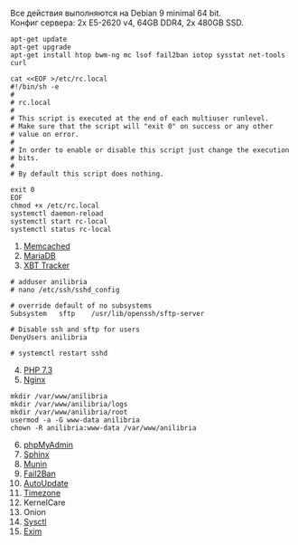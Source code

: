 Все действия выполняются на Debian 9 minimal 64 bit.<br/>
Конфиг сервера: 2x E5-2620 v4, 64GB DDR4, 2x 480GB SSD.<br/>

```
apt-get update
apt-get upgrade
apt-get install htop bwm-ng mc lsof fail2ban iotop sysstat net-tools curl

cat <<EOF >/etc/rc.local
#!/bin/sh -e
#
# rc.local
#
# This script is executed at the end of each multiuser runlevel.
# Make sure that the script will "exit 0" on success or any other
# value on error.
#
# In order to enable or disable this script just change the execution
# bits.
#
# By default this script does nothing.

exit 0
EOF
chmod +x /etc/rc.local
systemctl daemon-reload
systemctl start rc-local
systemctl status rc-local
```

1. <a href="https://github.com/anilibria/docs/blob/master/install/memcached.md">Memcached</a>
2. <a href="https://github.com/anilibria/docs/blob/master/install/mariadb.md">MariaDB</a>
3. <a href="https://github.com/anilibria/docs/blob/master/install/xbt_tracker.md">XBT Tracker</a>
```
# adduser anilibria
# nano /etc/ssh/sshd_config

# override default of no subsystems
Subsystem	sftp	/usr/lib/openssh/sftp-server

# Disable ssh and sftp for users
DenyUsers anilibria

# systemctl restart sshd
```

4. <a href="https://github.com/anilibria/docs/blob/master/install/php73.md">PHP 7.3</a>
5. <a href="https://github.com/anilibria/docs/blob/master/install/nginx.md">Nginx</a>

```
mkdir /var/www/anilibria
mkdir /var/www/anilibria/logs
mkdir /var/www/anilibria/root
usermod -a -G www-data anilibria
chown -R anilibria:www-data /var/www/anilibria
```

6. <a href="https://github.com/anilibria/docs/blob/master/install/phpmyadmin.md">phpMyAdmin</a>
7. <a href="https://github.com/anilibria/docs/blob/master/install/sphinx.md">Sphinx</a>
8. <a href="https://github.com/anilibria/docs/blob/master/install/munin.md">Munin</a>
9. <a href="https://github.com/anilibria/docs/blob/master/install/fail2ban.md">Fail2Ban</a>
10. <a href="https://github.com/anilibria/docs/blob/master/install/autoupdate.md">AutoUpdate</a>
11. <a href="https://github.com/anilibria/docs/blob/master/install/timezone.md">Timezone</a>
12. KernelCare
13. Onion
14. <a href="https://github.com/anilibria/docs/blob/master/install/sysctl.md">Sysctl</a>
15. <a href="https://github.com/anilibria/docs/blob/master/install/exim.md">Exim</a>

